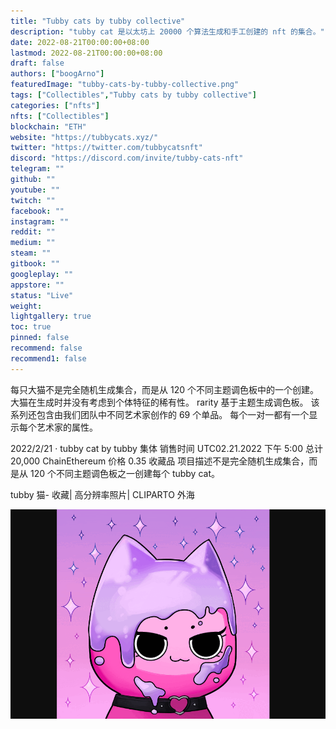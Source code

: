 ```yaml
---
title: "Tubby cats by tubby collective"
description: "tubby cat 是以太坊上 20000 个算法生成和手工创建的 nft 的集合。"
date: 2022-08-21T00:00:00+08:00
lastmod: 2022-08-21T00:00:00+08:00
draft: false
authors: ["boogArno"]
featuredImage: "tubby-cats-by-tubby-collective.png"
tags: ["Collectibles","Tubby cats by tubby collective"]
categories: ["nfts"]
nfts: ["Collectibles"]
blockchain: "ETH"
website: "https://tubbycats.xyz/"
twitter: "https://twitter.com/tubbycatsnft"
discord: "https://discord.com/invite/tubby-cats-nft"
telegram: ""
github: ""
youtube: ""
twitch: ""
facebook: ""
instagram: ""
reddit: ""
medium: ""
steam: ""
gitbook: ""
googleplay: ""
appstore: ""
status: "Live"
weight: 
lightgallery: true
toc: true
pinned: false
recommend: false
recommend1: false
---
```

每只大猫不是完全随机生成集合，而是从 120 个不同主题调色板中的一个创建。
大猫在生成时并没有考虑到个体特征的稀有性。 rarity 基于主题生成调色板。
该系列还包含由我们团队中不同艺术家创作的 69 个单品。 每个一对一都有一个显示每个艺术家的属性。

2022/2/21 · tubby cat by tubby 集体 销售时间 UTC02.21.2022 下午 5:00 总计 20,000 ChainEthereum 价格 0.35 收藏品 项目描述不是完全随机生成集合，而是从 120 个不同主题调色板之一创建每个 tubby cat。

tubby 猫- 收藏| 高分辨率照片| CLIPARTO 外海

![tubbycatsbytubbycollective-dapp-collectibles-ethereum-image1_142608b5d698b085568924e688a7a523](tubbycatsbytubbycollective-dapp-collectibles-ethereum-image1_142608b5d698b085568924e688a7a523.png)